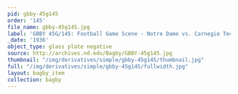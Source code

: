 ```yaml
---
pid: gbby-45g145
order: '145'
file_name: gbby-45g145.jpg
label: 'GBBY 45G/145: Football Game Scene - Notre Dame vs. Carnegie Tech - 1936'
_date: '1936'
object_type: glass plate negative
source: http://archives.nd.edu/Bagby/GBBY-45g145.jpg
thumbnail: "/img/derivatives/simple/gbby-45g145/thumbnail.jpg"
full: "/img/derivatives/simple/gbby-45g145/fullwidth.jpg"
layout: bagby_item
collection: bagby
---
```

